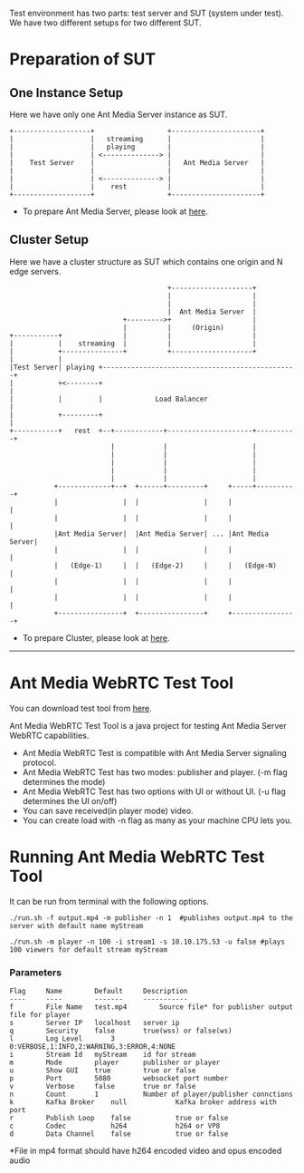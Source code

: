 Test environment has two parts: test server and SUT (system under test). We have two different setups for two different SUT. 
# Preparation of SUT
## One Instance Setup
Here we have only one Ant Media Server instance as SUT.
```
+-------------------+                  +----------------------+
|                   |   streaming      |                      |
|                   |   playing        |                      |
|                   | <--------------> |                      |
|    Test Server    |                  |   Ant Media Server   |
|                   |                  |                      |
|                   | <--------------> |                      |
|                   |    rest          |                      |
+-------------------+                  +----------------------+
```
* To prepare Ant Media Server, please look at [here](Installation).

## Cluster Setup
Here we have a cluster structure as SUT which contains one origin and N edge servers.
```
                                       +--------------------+
                                       |                    |
                                       |                    |
                                       |  Ant Media Server  |
                            +--------->+                    |
                            |          |     (Origin)       |
+-----------+               |          |                    |
|           |    streaming  |          |                    |
|           +---------------+          +--------------------+
|           |
|Test Server| playing +------------------------------------------------+
|           +<--------+                                                |
|           |         |             Load Balancer                      |
|           +---------+                                                |
+-----------+   rest  +--+------------+---------------------+----------+
                         |            |                     |
                         |            |                     |
                         |            |                     |
                         |            |                     |
                         |            |                     |
           +-------------+--+  +------+---------+     +-----+----------+
           |                |  |                |     |                |
           |                |  |                |     |                |
           |Ant Media Server|  |Ant Media Server| ... |Ant Media Server|
           |                |  |                |     |                |
           |   (Edge-1)     |  |   (Edge-2)     |     |   (Edge-N)     |
           |                |  |                |     |                |
           |                |  |                |     |                |
           +----------------+  +----------------+     +----------------+

```
* To prepare Cluster, please look at [here](Scaling-and-Load-Balancing).

***

# Ant Media WebRTC Test Tool
You can download test tool from [here](https://drive.google.com/file/d/16YLb5zAbSJ8rgzmoP6P01SmOl-C0WmVe/view?usp=sharing).

Ant Media WebRTC Test Tool is a java project for testing Ant Media Server WebRTC capabilities.

* Ant Media WebRTC Test is compatible with Ant Media Server signaling protocol. 
* Ant Media WebRTC Test has two modes: publisher and player. (-m flag determines the mode)
* Ant Media WebRTC Test has two options with UI or without UI. (-u flag determines the UI on/off)
* You can save received(in player mode) video.
* You can create load with -n flag as many as your machine CPU lets you.

# Running Ant Media WebRTC Test Tool

It can be run from terminal with the following options.
```
./run.sh -f output.mp4 -m publisher -n 1  #publishes output.mp4 to the server with default name myStream
```

```
./run.sh -m player -n 100 -i stream1 -s 10.10.175.53 -u false #plays 100 viewers for default stream myStream
```

### Parameters
```
Flag 	 Name      	 Default   	 Description                 
---- 	 ----      	 -------   	 -----------   
f    	 File Name 	 test.mp4     	 Source file* for publisher output file for player        
s    	 Server IP 	 localhost 	 server ip                   
q    	 Security  	 false     	 true(wss) or false(ws)      
l        Log Level       3               0:VERBOSE,1:INFO,2:WARNING,3:ERROR,4:NONE
i    	 Stream Id 	 myStream  	 id for stream               
m    	 Mode      	 player    	 publisher or player         
u    	 Show GUI  	 true      	 true or false               
p    	 Port      	 5080      	 websocket port number 
v    	 Verbose   	 false     	 true or false 
n    	 Count     	 1         	 Number of player/publisher connctions 
k        Kafka Broker    null            Kafka broker address with port
r    	 Publish Loop 	 false           true or false
c    	 Codec           h264            h264 or VP8 
d    	 Data Channel    false           true or false 
```

*File in mp4 format should have h264 encoded video and opus encoded audio
